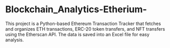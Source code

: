 # Blockchain_Analytics-Etherium-
This project is a Python-based Ethereum Transaction Tracker that fetches and organizes ETH transactions, ERC-20 token transfers, and NFT transfers using the Etherscan API. The data is saved into an Excel file for easy analysis.
